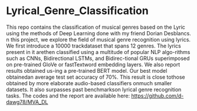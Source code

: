 # Lyrical_Genre_Classification
This repo contains the classification of musical genres based on the Lyric using the methods of Deep Learning done with my friend Dorian Desblancs.
n  this  project,  we  explore  the  field  of  musical  genre recognition using lyrics.  We first introduce a 10000 trackdataset that spans 12 genres.   The lyrics present in it arethen  classified  using  a  multitude  of  popular  NLP  algo-rithms  such  as  CNNs,  Bidirectional  LSTMs,  and  Bidirec-tional GRUs superimposed on pre-trained GloVe or fastTextword embedding layers. We also report results obtained us-ing a pre-trained BERT model.   Our best model obtainedan average test set accuracy of 70%. This result is close tothose obtained by more elaborate audio-based classifiers onmuch smaller datasets.  It also surpasses past benchmarkson lyrical genre recognition tasks.
The codes and the report are available here: 
https://github.com/d-dawg78/MVA_DL
